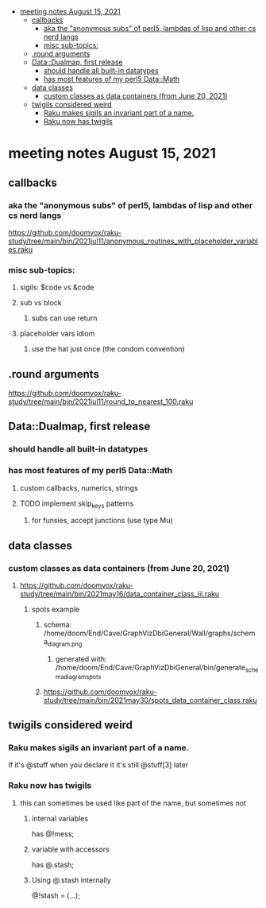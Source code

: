 - [meeting notes August 15, 2021](#org69b6350)
  - [callbacks](#orgaa5b532)
    - [aka the "anonymous subs" of perl5, lambdas of lisp and other cs nerd langs](#orge3f0016)
    - [misc sub-topics:](#orgd477382)
  - [.round arguments](#org0f59e03)
  - [Data::Dualmap, first release](#org2a587be)
    - [should handle all built-in datatypes](#orge9fceb4)
    - [has most features of my perl5 Data::Math](#org7e2c174)
  - [data classes](#org667a273)
    - [custom classes as data containers (from June 20, 2021)](#orgde4c277)
  - [twigils considered weird](#orgda356a3)
    - [Raku makes sigils an invariant part of a name.](#org1ba00a2)
    - [Raku now has twigils](#orgf78c78d)


<a id="org69b6350"></a>

# meeting notes August 15, 2021


<a id="orgaa5b532"></a>

## callbacks


<a id="orge3f0016"></a>

### aka the "anonymous subs" of perl5, lambdas of lisp and other cs nerd langs

<https://github.com/doomvox/raku-study/tree/main/bin/2021jul11/anonymous_routines_with_placeholder_variables.raku>


<a id="orgd477382"></a>

### misc sub-topics:

1.  sigils: $code vs &code

2.  sub vs block

    1.  subs can use return

3.  placeholder vars idiom

    1.  use the hat just once (the condom convention)


<a id="org0f59e03"></a>

## .round arguments

<https://github.com/doomvox/raku-study/tree/main/bin/2021jul11/round_to_nearest_100.raku>


<a id="org2a587be"></a>

## Data::Dualmap, first release


<a id="orge9fceb4"></a>

### should handle all built-in datatypes


<a id="org7e2c174"></a>

### has most features of my perl5 Data::Math

1.  custom callbacks, numerics, strings

2.  TODO implement skip<sub>keys</sub> patterns

    1.  for funsies, accept junctions (use type Mu)


<a id="org667a273"></a>

## data classes


<a id="orgde4c277"></a>

### custom classes as data containers (from June 20, 2021)

1.  <https://github.com/doomvox/raku-study/tree/main/bin/2021may16/data_container_class_iii.raku>

    1.  spots example
    
        1.  schema: /home/doom/End/Cave/GraphVizDbiGeneral/Wall/graphs/schema<sub>diagram.png</sub>
        
            1.  generated with: /home/doom/End/Cave/GraphVizDbiGeneral/bin/generate<sub>schema</sub><sub>diagram</sub><sub>spots</sub>
        
        2.  <https://github.com/doomvox/raku-study/tree/main/bin/2021may30/spots_data_container_class.raku>


<a id="orgda356a3"></a>

## twigils considered weird


<a id="org1ba00a2"></a>

### Raku makes sigils an invariant part of a name.

If it's @stuff when you declare it it's still @stuff[3] later


<a id="orgf78c78d"></a>

### Raku now has twigils

1.  this can sometimes be used like part of the name, but sometimes not

    1.  internal variables
    
        has @!mess;
    
    2.  variable with accessors
    
        has @.stash;
    
    3.  Using @.stash internally
    
        @!stash = (&#x2026;);
